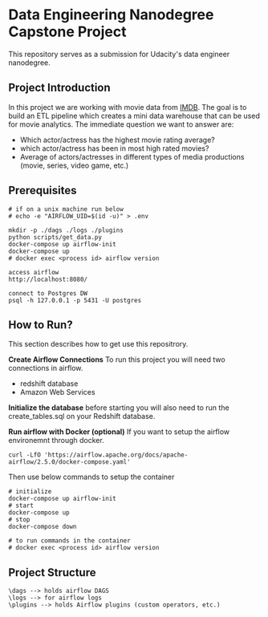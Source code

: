 # Data Engineering Nanodegree Capstone Project

This repository serves as a submission for Udacity's data engineer nanodegree.

## Project Introduction
In this project we are working with movie data from [IMDB](https://www.imdb.com/interfaces/).
The goal is to build an ETL pipeline which creates a mini data warehouse that can be used for movie analytics.
The immediate question we want to answer are:
- Which actor/actress has the highest movie rating average?
- which actor/actress has been in most high rated movies?
- Average of actors/actresses in different types of media productions (movie, series, video game, etc.)

## Prerequisites

```
# if on a unix machine run below
# echo -e "AIRFLOW_UID=$(id -u)" > .env

mkdir -p ./dags ./logs ./plugins
python scripts/get_data.py
docker-compose up airflow-init
docker-compose up
# docker exec <process id> airflow version 

access airflow
http://localhost:8080/

connect to Postgres DW
psql -h 127.0.0.1 -p 5431 -U postgres
```

## How to Run?

This section describes how to get use this repositrory.

**Create Airflow Connections**
To run this project you will need two connections in airflow.
- redshift database
- Amazon Web Services

**Initialize the database**
before starting you will also need to run the create_tables.sql on your
Redshift database.

**Run airflow with Docker (optional)**
If you want to setup the airflow environemnt through docker.
```
curl -LfO 'https://airflow.apache.org/docs/apache-airflow/2.5.0/docker-compose.yaml'
```
Then use below commands to setup the container
```
# initialize
docker-compose up airflow-init
# start
docker-compose up
# stop
docker-compose down

# to run commands in the container
# docker exec <process id> airflow version 
```

## Project Structure
```
\dags --> holds airflow DAGS
\logs --> for airflow logs
\plugins --> holds Airflow plugins (custom operators, etc.)
```
